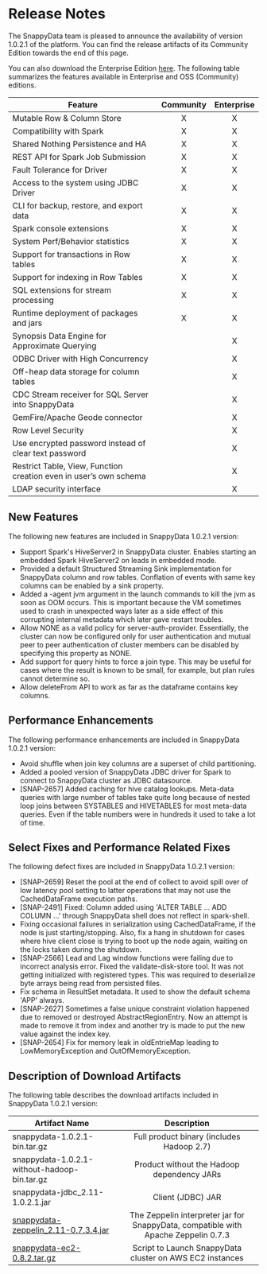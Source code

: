 # Release Notes
The SnappyData team is pleased to announce the availability of version 1.0.2.1 of the platform. You can find the release artifacts of its Community Edition towards the end of this page.

You can also download the Enterprise Edition [here](https://www.snappydata.io/download). The following table summarizes the features available in Enterprise and OSS (Community) editions.

| Feature | Community | Enterprise|
| ------------- |:-------------:| :-----:|
|Mutable Row & Column Store| X | X |
|Compatibility with Spark     | X | X |
| Shared Nothing Persistence and HA | X | X |
| REST API for Spark Job Submission | X | X |
| Fault Tolerance for Driver | X | X |
| Access to the system using JDBC Driver | X | X |
| CLI for backup, restore, and export data | X | X |
| Spark console extensions | X | X |
| System Perf/Behavior statistics | X | X |
| Support for transactions in Row tables | X | X |
| Support for indexing in Row Tables | X | X |
| SQL extensions for stream processing | X | X |
| Runtime deployment of packages and jars | X  | X |
| Synopsis Data Engine for Approximate Querying |  | X |
| ODBC Driver with High Concurrency |  | X |
| Off-heap data storage for column tables |  | X |
| CDC Stream receiver for SQL Server into SnappyData |  | X |
| GemFire/Apache Geode connector |  | X |
|Row Level Security|  | X |
| Use encrypted password instead of clear text password |  | X |
| Restrict Table, View, Function creation even in user’s own schema|  | X |
| LDAP security interface |  | X |

## New Features 

The following new features are included in SnappyData 1.0.2.1 version:

*	Support Spark's HiveServer2 in SnappyData cluster. Enables starting an embedded Spark HiveServer2 on leads in embedded mode.
*	Provided a default Structured Streaming Sink implementation for SnappyData column and row tables. Conflation of events with same key columns can be enabled by a sink property.
*	Added a -agent jvm argument in the launch commands to kill the jvm as soon as OOM occurs. This is important because the VM sometimes used to crash in unexpected ways later as a side effect of this corrupting internal metadata which later gave restart troubles.
*	Allow NONE as a valid policy for server-auth-provider. Essentially, the cluster can now be configured only for user authentication and mutual peer to peer authentication of cluster members can be disabled by specifying this property as NONE.
*	Add support for query hints to force a join type. This may be useful for cases where the result is known to be small, for example, but plan rules cannot determine so.
*	Allow deleteFrom API to work as far as the dataframe contains key columns.

## Performance Enhancements

The following performance enhancements are included in SnappyData 1.0.2.1 version:

*	Avoid shuffle when join key columns are a superset of child partitioning. 
*	Added a pooled version of SnappyData JDBC driver for Spark to connect to SnappyData cluster as JDBC datasource.
*	[SNAP-2657] Added caching for hive catalog lookups. Meta-data queries with large number of tables take quite long because of nested loop joins between  SYSTABLES and HIVETABLES for most meta-data queries. Even if the table numbers were in hundreds it used to take a lot of time.


## Select Fixes and Performance Related Fixes

The following defect fixes are included in SnappyData 1.0.2.1 version:

*	[SNAP-2659] Reset the pool at the end of collect to avoid spill over of low latency pool setting to latter operations that may not use the CachedDataFrame execution paths.
*	[SNAP-2491] Fixed: Column added using 'ALTER TABLE ... ADD COLUMN ...' through SnappyData shell does not reflect in spark-shell. 
*	Fixing occasional failures in serialization using CachedDataFrame, if the node is just starting/stopping. Also, fix a hang in shutdown for cases where hive client close is trying to boot up the node again, waiting on the locks taken during the shutdown.
*	[SNAP-2566] Lead and Lag window functions were failing due to incorrect analysis error.
Fixed the validate-disk-store tool. It was not getting initialized with registered types. This was required to deserialize byte arrays being read from persisted files.
*	Fix schema in ResultSet metadata. It used to show the default schema 'APP' always.
*	[SNAP-2627] Sometimes a false unique constraint violation happened due to removed or destroyed AbstractRegionEntry. Now an attempt is made to remove it from index and another try is made to put the new value against the index key.
*	[SNAP-2654] Fix for memory leak in oldEntrieMap leading to LowMemoryException and OutOfMemoryException.


## Description of Download Artifacts

The following table describes the download artifacts included in SnappyData 1.0.2.1 version:

| Artifact Name | Description | 
| ------------- |:-------------:| 
|snappydata-1.0.2.1-bin.tar.gz| Full product binary (includes Hadoop 2.7) |
|snappydata-1.0.2.1-without-hadoop-bin.tar.gz| Product without the Hadoop dependency JARs |
|snappydata-jdbc_2.11-1.0.2.1.jar|Client (JDBC) JAR|
|[snappydata-zeppelin_2.11-0.7.3.4.jar](https://github.com/SnappyDataInc/zeppelin-interpreter/releases/download/v0.7.3.4/snappydata-zeppelin_2.11-0.7.3.4.jar)| The Zeppelin interpreter jar for SnappyData, compatible with Apache Zeppelin 0.7.3 |
|[snappydata-ec2-0.8.2.tar.gz](https://github.com/SnappyDataInc/snappy-cloud-tools/releases/download/v0.8.2/snappydata-ec2-0.8.2.tar.gz)|Script to Launch SnappyData cluster on AWS EC2 instances


